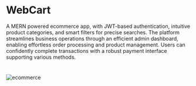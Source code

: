 # WebCart
A MERN powered ecommerce app, with JWT-based authentication, intuitive product categories, and smart filters for precise searches. The platform streamlines business operations through an efficient admin dashboard, enabling effortless order processing and product management. Users can confidently complete transactions with a robust payment interface supporting various methods.
#
![ecommerce](https://github.com/iBhardwajAbhi/ecommerce/assets/79500839/eed04cee-b340-4fe3-a4b0-9ec00c692055)
